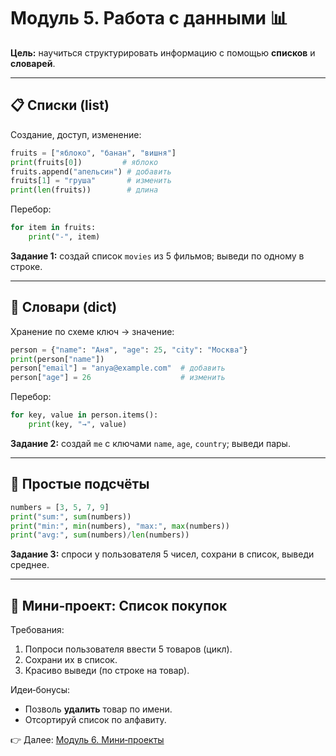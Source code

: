 # Модуль 5. Работа с данными 📊

**Цель:** научиться структурировать информацию с помощью **списков** и **словарей**.

---

## 📋 Списки (list)
Создание, доступ, изменение:
```python
fruits = ["яблоко", "банан", "вишня"]
print(fruits[0])         # яблоко
fruits.append("апельсин") # добавить
fruits[1] = "груша"       # изменить
print(len(fruits))        # длина
```
Перебор:
```python
for item in fruits:
    print("-", item)
```

**Задание 1:** создай список `movies` из 5 фильмов; выведи по одному в строке.

---

## 📖 Словари (dict)
Хранение по схеме ключ → значение:
```python
person = {"name": "Аня", "age": 25, "city": "Москва"}
print(person["name"])
person["email"] = "anya@example.com"  # добавить
person["age"] = 26                    # изменить
```
Перебор:
```python
for key, value in person.items():
    print(key, "→", value)
```

**Задание 2:** создай `me` с ключами `name`, `age`, `country`; выведи пары.

---

## 🧮 Простые подсчёты
```python
numbers = [3, 5, 7, 9]
print("sum:", sum(numbers))
print("min:", min(numbers), "max:", max(numbers))
print("avg:", sum(numbers)/len(numbers))
```

**Задание 3:** спроси у пользователя 5 чисел, сохрани в список, выведи среднее.

---

## 🛒 Мини‑проект: Список покупок
Требования:
1. Попроси пользователя ввести 5 товаров (цикл).
2. Сохрани их в список.
3. Красиво выведи (по строке на товар).

Идеи‑бонусы:
- Позволь **удалить** товар по имени.
- Отсортируй список по алфавиту.

👉 Далее: [Модуль 6. Мини‑проекты](module-6-mini-projects.md)
